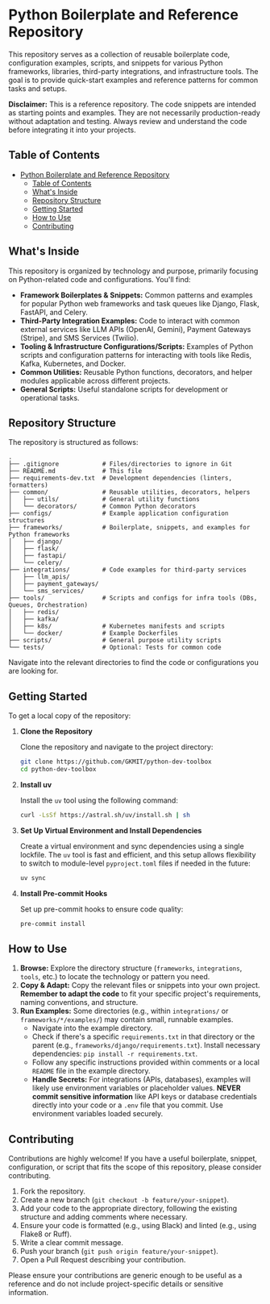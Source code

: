 
# Python Boilerplate and Reference Repository

This repository serves as a collection of reusable boilerplate code, configuration examples, scripts, and snippets for various Python frameworks, libraries, third-party integrations, and infrastructure tools. The goal is to provide quick-start examples and reference patterns for common tasks and setups.

**Disclaimer:** This is a reference repository. The code snippets are intended as starting points and examples. They are not necessarily production-ready without adaptation and testing. Always review and understand the code before integrating it into your projects.

## Table of Contents

- [Python Boilerplate and Reference Repository](#python-boilerplate-and-reference-repository)
  - [Table of Contents](#table-of-contents)
  - [What's Inside](#whats-inside)
  - [Repository Structure](#repository-structure)
  - [Getting Started](#getting-started)
  - [How to Use](#how-to-use)
  - [Contributing](#contributing)

## What's Inside

This repository is organized by technology and purpose, primarily focusing on Python-related code and configurations. You'll find:

* **Framework Boilerplates & Snippets:** Common patterns and examples for popular Python web frameworks and task queues like Django, Flask, FastAPI, and Celery.
* **Third-Party Integration Examples:** Code to interact with common external services like LLM APIs (OpenAI, Gemini), Payment Gateways (Stripe), and SMS Services (Twilio).
* **Tooling & Infrastructure Configurations/Scripts:** Examples of Python scripts and configuration patterns for interacting with tools like Redis, Kafka, Kubernetes, and Docker.
* **Common Utilities:** Reusable Python functions, decorators, and helper modules applicable across different projects.
* **General Scripts:** Useful standalone scripts for development or operational tasks.

## Repository Structure

The repository is structured as follows:

```text
.
├── .gitignore            # Files/directories to ignore in Git
├── README.md             # This file
├── requirements-dev.txt  # Development dependencies (linters, formatters)
├── common/               # Reusable utilities, decorators, helpers
│   ├── utils/            # General utility functions
│   └── decorators/       # Common Python decorators
├── configs/              # Example application configuration structures
├── frameworks/           # Boilerplate, snippets, and examples for Python frameworks
│   ├── django/
│   ├── flask/
│   ├── fastapi/
│   └── celery/
├── integrations/         # Code examples for third-party services
│   ├── llm_apis/
│   ├── payment_gateways/
│   └── sms_services/
├── tools/                # Scripts and configs for infra tools (DBs, Queues, Orchestration)
│   ├── redis/
│   ├── kafka/
│   ├── k8s/              # Kubernetes manifests and scripts
│   └── docker/           # Example Dockerfiles
├── scripts/              # General purpose utility scripts
└── tests/                # Optional: Tests for common code
````

Navigate into the relevant directories to find the code or configurations you are looking for.

## Getting Started

To get a local copy of the repository:

1. **Clone the Repository**

   Clone the repository and navigate to the project directory:

   ```bash
   git clone https://github.com/GKMIT/python-dev-toolbox
   cd python-dev-toolbox
   ```

2. **Install uv**

   Install the `uv` tool using the following command:

   ```bash
   curl -LsSf https://astral.sh/uv/install.sh | sh
   ```

3. **Set Up Virtual Environment and Install Dependencies**

   Create a virtual environment and sync dependencies using a single lockfile. The `uv` tool is fast and efficient, and this setup allows flexibility to switch to module-level `pyproject.toml` files if needed in the future:

   ```bash
   uv sync
   ```

4. **Install Pre-commit Hooks**

   Set up pre-commit hooks to ensure code quality:

   ```bash
   pre-commit install
   ```

## How to Use

1.  **Browse:** Explore the directory structure (`frameworks`, `integrations`, `tools`, etc.) to locate the technology or pattern you need.
2.  **Copy & Adapt:** Copy the relevant files or snippets into your own project. **Remember to adapt the code** to fit your specific project's requirements, naming conventions, and structure.
3.  **Run Examples:** Some directories (e.g., within `integrations/` or `frameworks/*/examples/`) may contain small, runnable examples.
      * Navigate into the example directory.
      * Check if there's a specific `requirements.txt` in that directory or the parent (e.g., `frameworks/django/requirements.txt`). Install necessary dependencies: `pip install -r requirements.txt`.
      * Follow any specific instructions provided within comments or a local `README` file in the example directory.
      * **Handle Secrets:** For integrations (APIs, databases), examples will likely use environment variables or placeholder values. **NEVER commit sensitive information** like API keys or database credentials directly into your code or a `.env` file that you commit. Use environment variables loaded securely.

## Contributing

Contributions are highly welcome\! If you have a useful boilerplate, snippet, configuration, or script that fits the scope of this repository, please consider contributing.

1.  Fork the repository.
2.  Create a new branch (`git checkout -b feature/your-snippet`).
3.  Add your code to the appropriate directory, following the existing structure and adding comments where necessary.
4.  Ensure your code is formatted (e.g., using Black) and linted (e.g., using Flake8 or Ruff).
5.  Write a clear commit message.
6.  Push your branch (`git push origin feature/your-snippet`).
7.  Open a Pull Request describing your contribution.

Please ensure your contributions are generic enough to be useful as a reference and do not include project-specific details or sensitive information.
